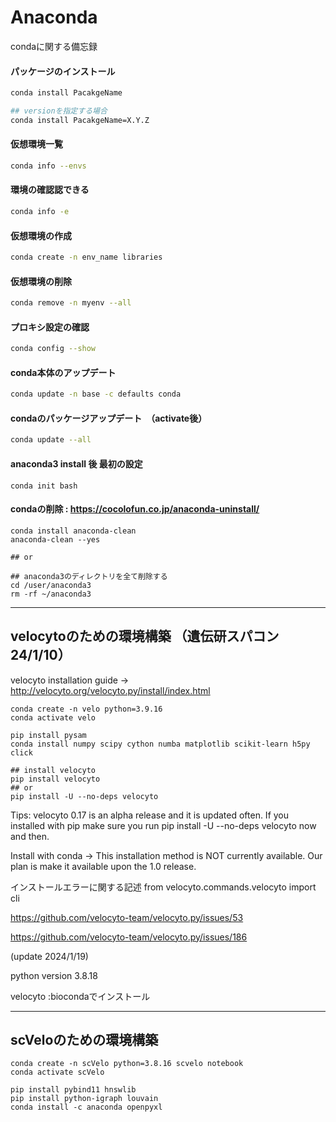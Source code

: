 # Anaconda
condaに関する備忘録


#### パッケージのインストール
```sh
conda install PacakgeName

## versionを指定する場合
conda install PacakgeName=X.Y.Z
```

#### 仮想環境一覧
```sh
conda info --envs
```
#### 環境の確認認できる
```sh
conda info -e　
```

#### 仮想環境の作成
```sh
conda create -n env_name libraries
```
#### 仮想環境の削除
```sh
conda remove -n myenv --all
```

#### プロキシ設定の確認
```sh
conda config --show
```

#### conda本体のアップデート
```sh
conda update -n base -c defaults conda
```

#### condaのパッケージアップデート　（activate後）
```sh
conda update --all
```




#### anaconda3 install 後 最初の設定
```
conda init bash
```

#### condaの削除 : https://cocolofun.co.jp/anaconda-uninstall/
```
conda install anaconda-clean
anaconda-clean --yes

## or

## anaconda3のディレクトリを全て削除する
cd /user/anaconda3
rm -rf ~/anaconda3
```

-----------------
## velocytoのための環境構築 （遺伝研スパコン 24/1/10）
velocyto installation guide ->   http://velocyto.org/velocyto.py/install/index.html
```
conda create -n velo python=3.9.16
conda activate velo

pip install pysam
conda install numpy scipy cython numba matplotlib scikit-learn h5py click

## install velocyto
pip install velocyto
## or
pip install -U --no-deps velocyto  

```
Tips: 
velocyto 0.17 is an alpha release and it is updated often. If you installed with pip make sure you run pip install -U --no-deps velocyto now and then.

Install with conda -> This installation method is NOT currently available. Our plan is make it available upon the 1.0 release.

インストールエラーに関する記述
 from velocyto.commands.velocyto import cli

https://github.com/velocyto-team/velocyto.py/issues/53

https://github.com/velocyto-team/velocyto.py/issues/186

(update 2024/1/19)

python version 3.8.18

velocyto :biocondaでインストール



-----------------
## scVeloのための環境構築
```
conda create -n scVelo python=3.8.16 scvelo notebook
conda activate scVelo

pip install pybind11 hnswlib
pip install python-igraph louvain
conda install -c anaconda openpyxl
```


